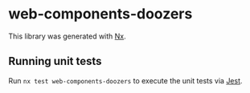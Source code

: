 # web-components-doozers

This library was generated with [Nx](https://nx.dev).


## Running unit tests

Run `nx test web-components-doozers` to execute the unit tests via [Jest](https://jestjs.io).


